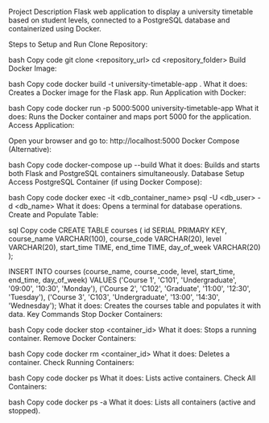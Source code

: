 Project Description
Flask web application to display a university timetable based on student levels, connected to a PostgreSQL database and containerized using Docker.

Steps to Setup and Run
Clone Repository:

bash
Copy code
git clone <repository_url>
cd <repository_folder>
Build Docker Image:

bash
Copy code
docker build -t university-timetable-app .
What it does: Creates a Docker image for the Flask app.
Run Application with Docker:

bash
Copy code
docker run -p 5000:5000 university-timetable-app
What it does: Runs the Docker container and maps port 5000 for the application.
Access Application:

Open your browser and go to:
http://localhost:5000
Docker Compose (Alternative):

bash
Copy code
docker-compose up --build
What it does: Builds and starts both Flask and PostgreSQL containers simultaneously.
Database Setup
Access PostgreSQL Container (if using Docker Compose):

bash
Copy code
docker exec -it <db_container_name> psql -U <db_user> -d <db_name>
What it does: Opens a terminal for database operations.
Create and Populate Table:

sql
Copy code
CREATE TABLE courses (
    id SERIAL PRIMARY KEY,
    course_name VARCHAR(100),
    course_code VARCHAR(20),
    level VARCHAR(20),
    start_time TIME,
    end_time TIME,
    day_of_week VARCHAR(20)
);

INSERT INTO courses (course_name, course_code, level, start_time, end_time, day_of_week)
VALUES
('Course 1', 'C101', 'Undergraduate', '09:00', '10:30', 'Monday'),
('Course 2', 'C102', 'Graduate', '11:00', '12:30', 'Tuesday'),
('Course 3', 'C103', 'Undergraduate', '13:00', '14:30', 'Wednesday');
What it does: Creates the courses table and populates it with data.
Key Commands
Stop Docker Containers:

bash
Copy code
docker stop <container_id>
What it does: Stops a running container.
Remove Docker Containers:

bash
Copy code
docker rm <container_id>
What it does: Deletes a container.
Check Running Containers:

bash
Copy code
docker ps
What it does: Lists active containers.
Check All Containers:

bash
Copy code
docker ps -a
What it does: Lists all containers (active and stopped).
